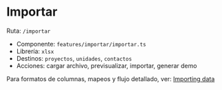 # Importar

Ruta: `/importar`

- Componente: `features/importar/importar.ts`
- Librería: `xlsx`
- Destinos: `proyectos`, `unidades`, `contactos`
- Acciones: cargar archivo, previsualizar, importar, generar demo

Para formatos de columnas, mapeos y flujo detallado, ver: [Importing data](../importing.md)

